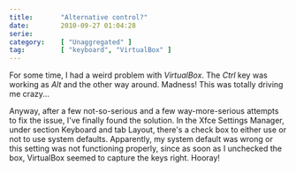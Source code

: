 ```yaml
---
title:       "Alternative control?"
date:        2010-09-27 01:04:28
serie:       
category:    [ "Unaggregated" ]
tag:         [ "keyboard", "VirtualBox" ]
---
```


For some time, I had a weird problem with *VirtualBox*. The *Ctrl* key was working as *Alt* and the other way around. Madness! This was totally driving me crazy...

Anyway, after a few not-so-serious and a few way-more-serious attempts to fix the issue, I've finally found the solution. In the Xfce Settings Manager, under section Keyboard and tab Layout, there's a check box to either use or not to use system defaults. Apparently, my system default was wrong or this setting was not functioning properly, since as soon as I unchecked the box, VirtualBox seemed to capture the keys right. Hooray!

